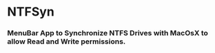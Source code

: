 # NTFSyn
### MenuBar App to Synchronize NTFS Drives with MacOsX to allow Read and Write permissions.
